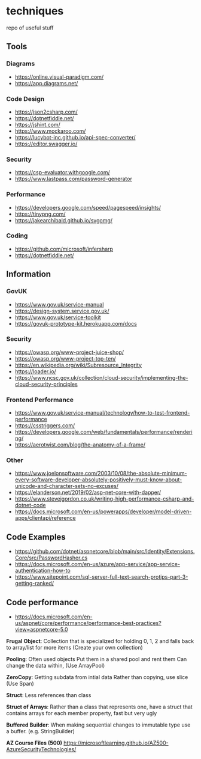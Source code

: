 # techniques
repo of useful stuff

## Tools
### Diagrams
- https://online.visual-paradigm.com/
- https://app.diagrams.net/
### Code Design
- https://json2csharp.com/
- https://dotnetfiddle.net/
- https://jshint.com/
- https://www.mockaroo.com/
- https://lucybot-inc.github.io/api-spec-converter/
- https://editor.swagger.io/
### Security
- https://csp-evaluator.withgoogle.com/
- https://www.lastpass.com/password-generator
### Performance
- https://developers.google.com/speed/pagespeed/insights/
- https://tinypng.com/
- https://jakearchibald.github.io/svgomg/
### Coding
- https://github.com/microsoft/infersharp
- https://dotnetfiddle.net/

## Information
### GovUK
- https://www.gov.uk/service-manual
- https://design-system.service.gov.uk/
- https://www.gov.uk/service-toolkit
- https://govuk-prototype-kit.herokuapp.com/docs

### Security
- https://owasp.org/www-project-juice-shop/
- https://owasp.org/www-project-top-ten/
- https://en.wikipedia.org/wiki/Subresource_Integrity
- https://loader.io/
- https://www.ncsc.gov.uk/collection/cloud-security/implementing-the-cloud-security-principles
### Frontend Performance
- https://www.gov.uk/service-manual/technology/how-to-test-frontend-performance
- https://csstriggers.com/
- https://developers.google.com/web/fundamentals/performance/rendering/
- https://aerotwist.com/blog/the-anatomy-of-a-frame/
### Other
- https://www.joelonsoftware.com/2003/10/08/the-absolute-minimum-every-software-developer-absolutely-positively-must-know-about-unicode-and-character-sets-no-excuses/
- https://elanderson.net/2019/02/asp-net-core-with-dapper/
- https://www.stevejgordon.co.uk/writing-high-performance-csharp-and-dotnet-code
- https://docs.microsoft.com/en-us/powerapps/developer/model-driven-apps/clientapi/reference

## Code Examples
- https://github.com/dotnet/aspnetcore/blob/main/src/Identity/Extensions.Core/src/PasswordHasher.cs
- https://docs.microsoft.com/en-us/azure/app-service/app-service-authentication-how-to
- https://www.sitepoint.com/sql-server-full-text-search-protips-part-3-getting-ranked/

## Code performance
- https://docs.microsoft.com/en-us/aspnet/core/performance/performance-best-practices?view=aspnetcore-5.0

__Frugal Object__:
Collection that is specialized for holding 0, 1, 2 and falls back to array/list for more items
(Create your own collection)

__Pooling__:
Often used objects
Put them in a shared pool and rent them
Can change the data within, 
(Use ArrayPool)

__ZeroCopy__:
Getting subdata from intial data
Rather than copying, use slice
(Use Span<T>)

__Struct__:
Less references than class

__Struct of Arrays__:
Rather than a class that represents one, have a struct that contains arrays for each member property, fast but very ugly

__Buffered Builder__:
When making sequential changes to immutable type use a buffer.
(e.g. StringBuilder)


__AZ Course Files (500)__
https://microsoftlearning.github.io/AZ500-AzureSecurityTechnologies/
